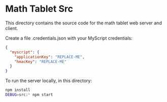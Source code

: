 # Math Tablet Src

This directory contains the source code for the math tablet web server and client.

Create a file .credentials.json with your MyScript credentials:

```json
{
  "myscript": {
    "applicationKey": "REPLACE-ME",
    "hmacKey": "REPLACE-ME"
  }
}
```

To run the server locally, in this directory:

```bash
npm install
DEBUG=src:* npm start
```